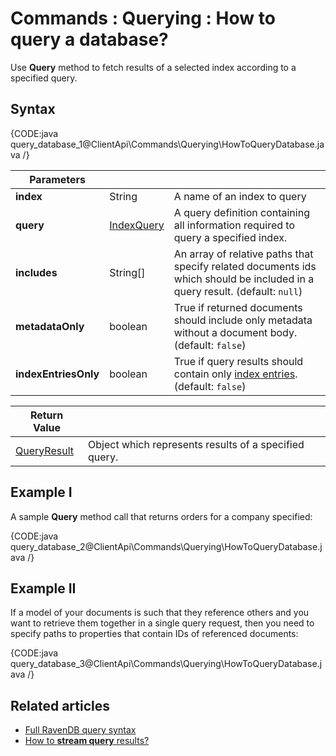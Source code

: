# Commands : Querying : How to query a database?

Use **Query** method to fetch results of a selected index according to a specified query.

## Syntax

{CODE:java query_database_1@ClientApi\Commands\Querying\HowToQueryDatabase.java /}

| Parameters | | |
| ------------- | ------------- | ----- |
| **index** | String | A name of an index to query |
| **query** | [IndexQuery](../../../glossary/index-query) | A query definition containing all information required to query a specified index. |
| **includes** | String[] | An array of relative paths that specify related documents ids which should be included in a query result. (default: `null`) |
| **metadataOnly** | boolean | True if returned documents should include only metadata without a document body. (default: `false`) |
| **indexEntriesOnly** | boolean | True if query results should contain only [index entries](../../../glossary/indexing#index-entry). (default: `false`) |

| Return Value | |
| ------------- | ----- |
| [QueryResult](../../../glossary/query-result) | Object which represents results of a specified query. |

## Example I

A sample **Query** method call that returns orders for a company specified:

{CODE:java query_database_2@ClientApi\Commands\Querying\HowToQueryDatabase.java /}

## Example II

If a model of your documents is such that they reference others and you want to retrieve them together in a single query request, then you need to specify paths to properties that contain IDs of referenced documents:

{CODE:java query_database_3@ClientApi\Commands\Querying\HowToQueryDatabase.java /}

## Related articles

- [Full RavenDB query syntax](../../../indexes/querying/full-query-syntax) 
- [How to **stream query** results?](../../../client-api/commands/querying/how-to-stream-query-results)